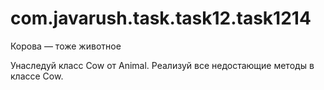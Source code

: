 # com.javarush.task.task12.task1214
Корова — тоже животное

Унаследуй класс Cow от Animal.
Реализуй все недостающие методы в классе Cow.
